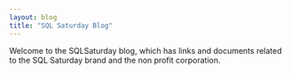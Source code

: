 ```yaml
---
layout: blog
title: "SQL Saturday Blog"
---
```

Welcome to the SQLSaturday blog, which has links and documents related to the SQL Saturday brand and the non profit corporation.

